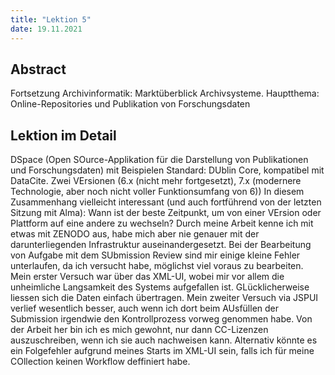 ```yaml
---
title: "Lektion 5"
date: 19.11.2021
---
```


## Abstract
Fortsetzung Archivinformatik: Marktüberblick Archivsysteme. Hauptthema: Online-Repositories und Publikation von Forschungsdaten
## Lektion im Detail
DSpace (Open SOurce-Applikation für die Darstellung von Publikationen und Forschungsdaten) mit Beispielen
Standard: DUblin Core, kompatibel mit DataCite. Zwei VErsionen (6.x (nicht mehr fortgesetzt), 7.x (modernere Technologie, aber noch nicht voller Funktionsumfang von 6))
In diesem Zusammenhang vielleicht interessant (und auch fortführend von der letzten Sitzung mit Alma): Wann ist der beste Zeitpunkt, um von einer VErsion oder Plattform auf eine andere zu wechseln?
Durch meine Arbeit kenne ich mit etwas mit ZENODO aus, habe mich aber nie genauer mit der darunterliegenden Infrastruktur auseinandergesetzt.
Bei der Bearbeitung von Aufgabe mit dem SUbmission Review sind mir einige kleine Fehler unterlaufen, da ich versucht habe, möglichst viel voraus zu bearbeiten. 
Mein erster Versuch war über das XML-UI, wobei mir vor allem die unheimliche Langsamkeit des Systems aufgefallen ist.
GLücklicherweise liessen sich die Daten einfach übertragen.
Mein zweiter Versuch via JSPUI verlief wesentlich besser, auch wenn ich dort beim AUsfüllen der Submission irgendwie den Kontrollprozess vorweg genommen habe. Von der Arbeit her bin ich es mich gewohnt, nur dann CC-Lizenzen auszuschreiben, wenn ich sie auch nachweisen kann. Alternativ könnte es ein Folgefehler aufgrund meines Starts im XML-UI sein, falls ich für meine COllection keinen Workflow deffiniert habe.
